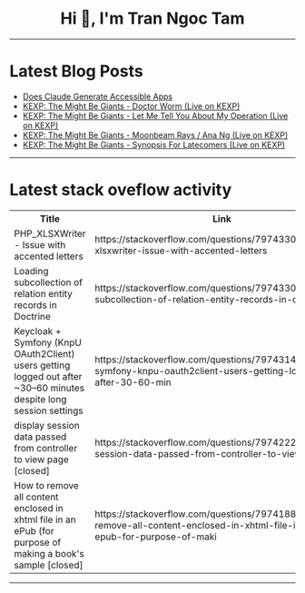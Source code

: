 <h1 align="center">Hi 👋, I'm Tran Ngoc Tam</h1>

---

# Latest Blog Posts 
<!-- BLOG-POST-LIST:START -->
- [Does Claude Generate Accessible Apps](https://dev.to/eevajonnapanula/does-claude-generate-accessible-apps-5759)
- [KEXP: The Might Be Giants - Doctor Worm &lpar;Live on KEXP&rpar;](https://dev.to/music_youtube/kexp-the-might-be-giants-doctor-worm-live-on-kexp-2g4l)
- [KEXP: The Might Be Giants - Let Me Tell You About My Operation &lpar;Live on KEXP&rpar;](https://dev.to/music_youtube/kexp-the-might-be-giants-let-me-tell-you-about-my-operation-live-on-kexp-58k5)
- [KEXP: The Might Be Giants - Moonbeam Rays / Ana Ng &lpar;Live on KEXP&rpar;](https://dev.to/music_youtube/kexp-the-might-be-giants-moonbeam-rays-ana-ng-live-on-kexp-4klo)
- [KEXP: The Might Be Giants - Synopsis For Latecomers &lpar;Live on KEXP&rpar;](https://dev.to/music_youtube/kexp-the-might-be-giants-synopsis-for-latecomers-live-on-kexp-m9c)
<!-- BLOG-POST-LIST:END -->

---

# Latest stack oveflow activity
<table>
  <tr><th>Title</th><th>Link</th></tr>
  <!-- STACKOVERFLOW:START --><tr><td>PHP_XLSXWriter - Issue with accented letters</td><td>https://stackoverflow.com/questions/79743306/php-xlsxwriter-issue-with-accented-letters</td></tr><tr><td>Loading subcollection of relation entity records in Doctrine</td><td>https://stackoverflow.com/questions/79743301/loading-subcollection-of-relation-entity-records-in-doctrine</td></tr><tr><td>Keycloak + Symfony &lpar;KnpU OAuth2Client&rpar; users getting logged out after ~30–60 minutes despite long session settings</td><td>https://stackoverflow.com/questions/79743147/keycloak-symfony-knpu-oauth2client-users-getting-logged-out-after-30-60-min</td></tr><tr><td>display session data passed from controller to view page [closed]</td><td>https://stackoverflow.com/questions/79742224/display-session-data-passed-from-controller-to-view-page</td></tr><tr><td>How to remove all content enclosed in xhtml file in an ePub &lpar;for purpose of making a book&#39;s sample [closed]</td><td>https://stackoverflow.com/questions/79741885/how-to-remove-all-content-enclosed-in-xhtml-file-in-an-epub-for-purpose-of-maki</td></tr><!-- STACKOVERFLOW:END -->
</table>

---


